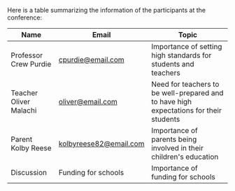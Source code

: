 Here is a table summarizing the information of the participants at the conference:

| Name | Email | Topic |
| --- | --- | --- |
| Professor Crew Purdie | cpurdie@email.com | Importance of setting high standards for students and teachers |
| Teacher Oliver Malachi | oliver@email.com | Need for teachers to be well-prepared and to have high expectations for their students |
| Parent Kolby Reese | kolbyreese82@email.com | Importance of parents being involved in their children's education |
| Discussion | Funding for schools | Importance of funding for schools |